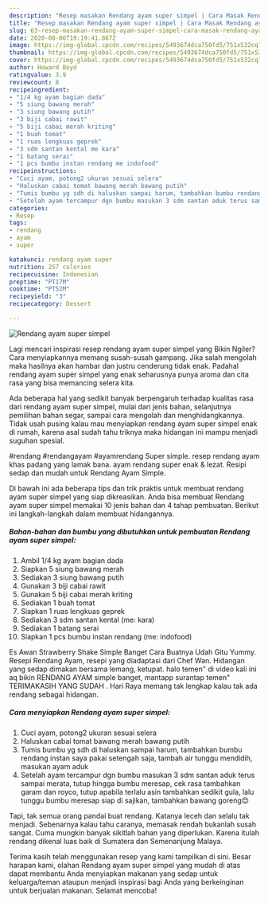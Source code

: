 ```yaml
---
description: "Resep masakan Rendang ayam super simpel | Cara Masak Rendang ayam super simpel Yang Mudah Dan Praktis"
title: "Resep masakan Rendang ayam super simpel | Cara Masak Rendang ayam super simpel Yang Mudah Dan Praktis"
slug: 63-resep-masakan-rendang-ayam-super-simpel-cara-masak-rendang-ayam-super-simpel-yang-mudah-dan-praktis
date: 2020-08-06T19:19:41.867Z
image: https://img-global.cpcdn.com/recipes/5493674dca750fd5/751x532cq70/rendang-ayam-super-simpel-foto-resep-utama.jpg
thumbnail: https://img-global.cpcdn.com/recipes/5493674dca750fd5/751x532cq70/rendang-ayam-super-simpel-foto-resep-utama.jpg
cover: https://img-global.cpcdn.com/recipes/5493674dca750fd5/751x532cq70/rendang-ayam-super-simpel-foto-resep-utama.jpg
author: Howard Boyd
ratingvalue: 3.9
reviewcount: 8
recipeingredient:
- "1/4 kg ayam bagian dada"
- "5 siung bawang merah"
- "3 siung bawang putih"
- "3 biji cabai rawit"
- "5 biji cabai merah kriting"
- "1 buah tomat"
- "1 ruas lengkuas geprek"
- "3 sdm santan kental me kara"
- "1 batang serai"
- "1 pcs bumbu instan rendang me indofood"
recipeinstructions:
- "Cuci ayam, potong2 ukuran sesuai selera"
- "Haluskan cabai tomat bawang merah bawang putih"
- "Tumis bumbu yg sdh di haluskan sampai harum, tambahkan bumbu rendang instan saya pakai setengah saja, tambah air tunggu mendidih, masukan ayam aduk"
- "Setelah ayam tercampur dgn bumbu masukan 3 sdm santan aduk terus sampai merata, tutup hingga bumbu meresap, cek rasa tambahkan garam dan royco, tutup apabila terlalu asin tambahkan sedikit gula, lalu tunggu bumbu meresap siap di sajikan, tambahkan bawang goreng😊"
categories:
- Resep
tags:
- rendang
- ayam
- super

katakunci: rendang ayam super 
nutrition: 257 calories
recipecuisine: Indonesian
preptime: "PT17M"
cooktime: "PT52M"
recipeyield: "3"
recipecategory: Dessert

---
```



![Rendang ayam super simpel](https://img-global.cpcdn.com/recipes/5493674dca750fd5/751x532cq70/rendang-ayam-super-simpel-foto-resep-utama.jpg)

Lagi mencari inspirasi resep rendang ayam super simpel yang Bikin Ngiler? Cara menyiapkannya memang susah-susah gampang. Jika salah mengolah maka hasilnya akan hambar dan justru cenderung tidak enak. Padahal rendang ayam super simpel yang enak seharusnya punya aroma dan cita rasa yang bisa memancing selera kita.

Ada beberapa hal yang sedikit banyak berpengaruh terhadap kualitas rasa dari rendang ayam super simpel, mulai dari jenis bahan, selanjutnya pemilihan bahan segar, sampai cara mengolah dan menghidangkannya. Tidak usah pusing kalau mau menyiapkan rendang ayam super simpel enak di rumah, karena asal sudah tahu triknya maka hidangan ini mampu menjadi suguhan spesial.

#rendang #rendangayam #ayamrendang Super simple. resep rendang ayam khas padang yang lamak bana. ayam rendang super enak &amp; lezat. Resipi sedap dan mudah untuk Rendang Ayam Simple.


Di bawah ini ada beberapa tips dan trik praktis untuk membuat rendang ayam super simpel yang siap dikreasikan. Anda bisa membuat Rendang ayam super simpel memakai 10 jenis bahan dan 4 tahap pembuatan. Berikut ini langkah-langkah dalam membuat hidangannya.

<!--inarticleads1-->

##### Bahan-bahan dan bumbu yang dibutuhkan untuk pembuatan Rendang ayam super simpel:

1. Ambil 1/4 kg ayam bagian dada
1. Siapkan 5 siung bawang merah
1. Sediakan 3 siung bawang putih
1. Gunakan 3 biji cabai rawit
1. Gunakan 5 biji cabai merah kriting
1. Sediakan 1 buah tomat
1. Siapkan 1 ruas lengkuas geprek
1. Sediakan 3 sdm santan kental (me: kara)
1. Sediakan 1 batang serai
1. Siapkan 1 pcs bumbu instan rendang (me: indofood)


Es Awan Strawberry Shake Simple Banget Cara Buatnya Udah Gitu Yummy. Resepi Rendang Ayam, resepi yang diadaptasi dari Chef Wan. Hidangan yang sedap dimakan bersama lemang, ketupat. halo temen&#34; di video kali ini aq bikin RENDANG AYAM simple banget, mantapp surantap temen&#34; TERIMAKASIH YANG SUDAH . Hari Raya memang tak lengkap kalau tak ada rendang sebagai hidangan. 

<!--inarticleads2-->

##### Cara menyiapkan Rendang ayam super simpel:

1. Cuci ayam, potong2 ukuran sesuai selera
1. Haluskan cabai tomat bawang merah bawang putih
1. Tumis bumbu yg sdh di haluskan sampai harum, tambahkan bumbu rendang instan saya pakai setengah saja, tambah air tunggu mendidih, masukan ayam aduk
1. Setelah ayam tercampur dgn bumbu masukan 3 sdm santan aduk terus sampai merata, tutup hingga bumbu meresap, cek rasa tambahkan garam dan royco, tutup apabila terlalu asin tambahkan sedikit gula, lalu tunggu bumbu meresap siap di sajikan, tambahkan bawang goreng😊


Tapi, tak semua orang pandai buat rendang. Katanya leceh dan selalu tak menjadi. Sebenarnya kalau tahu caranya, memasak rendah bukanlah susah sangat. Cuma mungkin banyak sikitlah bahan yang diperlukan. Karena itulah rendang dikenal luas baik di Sumatera dan Semenanjung Malaya. 

Terima kasih telah menggunakan resep yang kami tampilkan di sini. Besar harapan kami, olahan Rendang ayam super simpel yang mudah di atas dapat membantu Anda menyiapkan makanan yang sedap untuk keluarga/teman ataupun menjadi inspirasi bagi Anda yang berkeinginan untuk berjualan makanan. Selamat mencoba!
